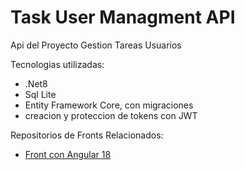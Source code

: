 ﻿# Task User Managment API

Api del Proyecto Gestion Tareas Usuarios

Tecnologias utilizadas:

* .Net8
* Sql Lite
* Entity Framework Core, con migraciones
* creacion y proteccion de tokens con JWT

Repositorios de Fronts Relacionados:

* [Front con Angular 18](https://github.com/sergio-rojas-aragon/task-user-management-angular)




